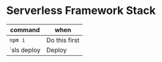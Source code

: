 # Serverless Framework Stack

| command     | when          |
| ----------- | ------------- |
| `npm i`     | Do this first |
| `sls deploy | Deploy        |
